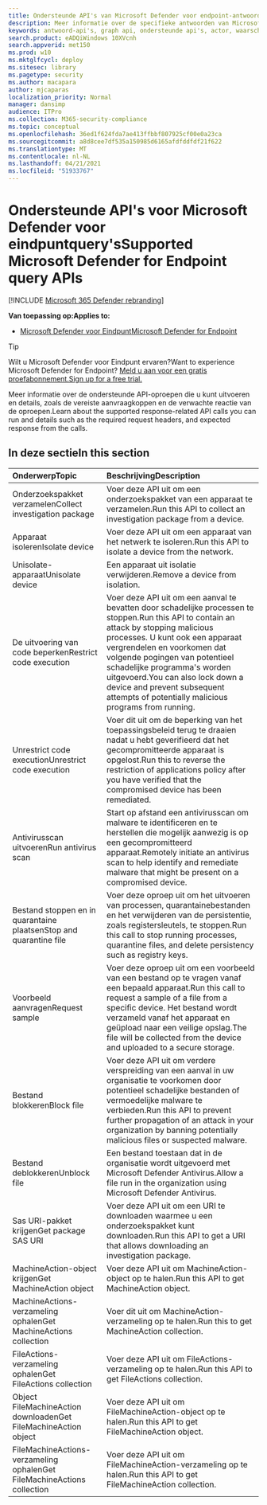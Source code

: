 ```yaml
---
title: Ondersteunde API's van Microsoft Defender voor endpoint-antwoorden
description: Meer informatie over de specifieke antwoorden van Microsoft Defender voor endpoint API-oproepen.
keywords: antwoord-api's, graph api, ondersteunde api's, actor, waarschuwingen, apparaat, gebruiker, domein, ip, bestand
search.product: eADQiWindows 10XVcnh
search.appverid: met150
ms.prod: w10
ms.mktglfcycl: deploy
ms.sitesec: library
ms.pagetype: security
ms.author: macapara
author: mjcaparas
localization_priority: Normal
manager: dansimp
audience: ITPro
ms.collection: M365-security-compliance
ms.topic: conceptual
ms.openlocfilehash: 36ed1f624fda7ae413ffbbf807925cf00e0a23ca
ms.sourcegitcommit: a8d8cee7df535a150985d6165afdfddfdf21f622
ms.translationtype: MT
ms.contentlocale: nl-NL
ms.lasthandoff: 04/21/2021
ms.locfileid: "51933767"
---
```

# <a name="supported-microsoft-defender-for-endpoint-query-apis"></a><span data-ttu-id="a9321-104">Ondersteunde API's voor Microsoft Defender voor eindpuntquery's</span><span class="sxs-lookup"><span data-stu-id="a9321-104">Supported Microsoft Defender for Endpoint query APIs</span></span> 

[!INCLUDE [Microsoft 365 Defender rebranding](../../includes/microsoft-defender.md)]


<span data-ttu-id="a9321-105">**Van toepassing op:**</span><span class="sxs-lookup"><span data-stu-id="a9321-105">**Applies to:**</span></span>
- [<span data-ttu-id="a9321-106">Microsoft Defender voor Eindpunt</span><span class="sxs-lookup"><span data-stu-id="a9321-106">Microsoft Defender for Endpoint</span></span>](https://go.microsoft.com/fwlink/p/?linkid=2154037)

> [!TIP]
> <span data-ttu-id="a9321-107">Wilt u Microsoft Defender voor Eindpunt ervaren?</span><span class="sxs-lookup"><span data-stu-id="a9321-107">Want to experience Microsoft Defender for Endpoint?</span></span> [<span data-ttu-id="a9321-108">Meld u aan voor een gratis proefabonnement.</span><span class="sxs-lookup"><span data-stu-id="a9321-108">Sign up for a free trial.</span></span>](https://www.microsoft.com/microsoft-365/windows/microsoft-defender-atp?ocid=docs-wdatp-supported-response-apis-abovefoldlink) 

<span data-ttu-id="a9321-109">Meer informatie over de ondersteunde API-oproepen die u kunt uitvoeren en details, zoals de vereiste aanvraagkoppen en de verwachte reactie van de oproepen.</span><span class="sxs-lookup"><span data-stu-id="a9321-109">Learn about the supported response-related API calls you can run and details such as the required request headers, and expected response from the calls.</span></span>

## <a name="in-this-section"></a><span data-ttu-id="a9321-110">In deze sectie</span><span class="sxs-lookup"><span data-stu-id="a9321-110">In this section</span></span>
<span data-ttu-id="a9321-111">Onderwerp</span><span class="sxs-lookup"><span data-stu-id="a9321-111">Topic</span></span> | <span data-ttu-id="a9321-112">Beschrijving</span><span class="sxs-lookup"><span data-stu-id="a9321-112">Description</span></span>
:---|:---
<span data-ttu-id="a9321-113">Onderzoekspakket verzamelen</span><span class="sxs-lookup"><span data-stu-id="a9321-113">Collect investigation package</span></span> | <span data-ttu-id="a9321-114">Voer deze API uit om een onderzoekspakket van een apparaat te verzamelen.</span><span class="sxs-lookup"><span data-stu-id="a9321-114">Run this API to collect an investigation package from a device.</span></span>
<span data-ttu-id="a9321-115">Apparaat isoleren</span><span class="sxs-lookup"><span data-stu-id="a9321-115">Isolate device</span></span> | <span data-ttu-id="a9321-116">Voer deze API uit om een apparaat van het netwerk te isoleren.</span><span class="sxs-lookup"><span data-stu-id="a9321-116">Run this API to isolate a device from the network.</span></span>
<span data-ttu-id="a9321-117">Unisolate-apparaat</span><span class="sxs-lookup"><span data-stu-id="a9321-117">Unisolate device</span></span> | <span data-ttu-id="a9321-118">Een apparaat uit isolatie verwijderen.</span><span class="sxs-lookup"><span data-stu-id="a9321-118">Remove a device from isolation.</span></span> 
<span data-ttu-id="a9321-119">De uitvoering van code beperken</span><span class="sxs-lookup"><span data-stu-id="a9321-119">Restrict code execution</span></span> | <span data-ttu-id="a9321-120">Voer deze API uit om een aanval te bevatten door schadelijke processen te stoppen.</span><span class="sxs-lookup"><span data-stu-id="a9321-120">Run this API to contain an attack by stopping malicious processes.</span></span> <span data-ttu-id="a9321-121">U kunt ook een apparaat vergrendelen en voorkomen dat volgende pogingen van potentieel schadelijke programma's worden uitgevoerd.</span><span class="sxs-lookup"><span data-stu-id="a9321-121">You can also lock down a device and prevent subsequent attempts of potentially malicious programs from running.</span></span>
<span data-ttu-id="a9321-122">Unrestrict code execution</span><span class="sxs-lookup"><span data-stu-id="a9321-122">Unrestrict code execution</span></span> | <span data-ttu-id="a9321-123">Voer dit uit om de beperking van het toepassingsbeleid terug te draaien nadat u hebt geverifieerd dat het gecompromitteerde apparaat is opgelost.</span><span class="sxs-lookup"><span data-stu-id="a9321-123">Run this to reverse the restriction of applications policy after you have verified that the compromised device has been remediated.</span></span>
<span data-ttu-id="a9321-124">Antivirusscan uitvoeren</span><span class="sxs-lookup"><span data-stu-id="a9321-124">Run antivirus scan</span></span> | <span data-ttu-id="a9321-125">Start op afstand een antivirusscan om malware te identificeren en te herstellen die mogelijk aanwezig is op een gecompromitteerd apparaat.</span><span class="sxs-lookup"><span data-stu-id="a9321-125">Remotely initiate an antivirus scan to help identify and remediate malware that might be present on a compromised device.</span></span>
<span data-ttu-id="a9321-126">Bestand stoppen en in quarantaine plaatsen</span><span class="sxs-lookup"><span data-stu-id="a9321-126">Stop and quarantine file</span></span> |  <span data-ttu-id="a9321-127">Voer deze oproep uit om het uitvoeren van processen, quarantainebestanden en het verwijderen van de persistentie, zoals registersleutels, te stoppen.</span><span class="sxs-lookup"><span data-stu-id="a9321-127">Run this call to stop running processes, quarantine  files, and delete persistency such as registry keys.</span></span>
<span data-ttu-id="a9321-128">Voorbeeld aanvragen</span><span class="sxs-lookup"><span data-stu-id="a9321-128">Request sample</span></span> | <span data-ttu-id="a9321-129">Voer deze oproep uit om een voorbeeld van een bestand op te vragen vanaf een bepaald apparaat.</span><span class="sxs-lookup"><span data-stu-id="a9321-129">Run this call to request a sample of a file from a specific device.</span></span> <span data-ttu-id="a9321-130">Het bestand wordt verzameld vanaf het apparaat en geüpload naar een veilige opslag.</span><span class="sxs-lookup"><span data-stu-id="a9321-130">The file will be collected from the device and uploaded to a secure storage.</span></span>
<span data-ttu-id="a9321-131">Bestand blokkeren</span><span class="sxs-lookup"><span data-stu-id="a9321-131">Block file</span></span> | <span data-ttu-id="a9321-132">Voer deze API uit om verdere verspreiding van een aanval in uw organisatie te voorkomen door potentieel schadelijke bestanden of vermoedelijke malware te verbieden.</span><span class="sxs-lookup"><span data-stu-id="a9321-132">Run this API to prevent further propagation of an attack in your organization by banning potentially malicious files or suspected malware.</span></span> 
<span data-ttu-id="a9321-133">Bestand deblokkeren</span><span class="sxs-lookup"><span data-stu-id="a9321-133">Unblock file</span></span> | <span data-ttu-id="a9321-134">Een bestand toestaan dat in de organisatie wordt uitgevoerd met Microsoft Defender Antivirus.</span><span class="sxs-lookup"><span data-stu-id="a9321-134">Allow a file run in the organization using Microsoft Defender Antivirus.</span></span>
<span data-ttu-id="a9321-135">Sas URI-pakket krijgen</span><span class="sxs-lookup"><span data-stu-id="a9321-135">Get package SAS URI</span></span> | <span data-ttu-id="a9321-136">Voer deze API uit om een URI te downloaden waarmee u een onderzoekspakket kunt downloaden.</span><span class="sxs-lookup"><span data-stu-id="a9321-136">Run this API to get a URI that allows downloading an investigation package.</span></span>
<span data-ttu-id="a9321-137">MachineAction-object krijgen</span><span class="sxs-lookup"><span data-stu-id="a9321-137">Get MachineAction object</span></span> | <span data-ttu-id="a9321-138">Voer deze API uit om MachineAction-object op te halen.</span><span class="sxs-lookup"><span data-stu-id="a9321-138">Run this API to get MachineAction object.</span></span>
<span data-ttu-id="a9321-139">MachineActions-verzameling ophalen</span><span class="sxs-lookup"><span data-stu-id="a9321-139">Get MachineActions collection</span></span> | <span data-ttu-id="a9321-140">Voer dit uit om MachineAction-verzameling op te halen.</span><span class="sxs-lookup"><span data-stu-id="a9321-140">Run this to get MachineAction collection.</span></span>
<span data-ttu-id="a9321-141">FileActions-verzameling ophalen</span><span class="sxs-lookup"><span data-stu-id="a9321-141">Get FileActions collection</span></span> | <span data-ttu-id="a9321-142">Voer deze API uit om FileActions-verzameling op te halen.</span><span class="sxs-lookup"><span data-stu-id="a9321-142">Run this API to get FileActions collection.</span></span>
<span data-ttu-id="a9321-143">Object FileMachineAction downloaden</span><span class="sxs-lookup"><span data-stu-id="a9321-143">Get FileMachineAction object</span></span> | <span data-ttu-id="a9321-144">Voer deze API uit om FileMachineAction-object op te halen.</span><span class="sxs-lookup"><span data-stu-id="a9321-144">Run this API to get FileMachineAction object.</span></span>
<span data-ttu-id="a9321-145">FileMachineActions-verzameling ophalen</span><span class="sxs-lookup"><span data-stu-id="a9321-145">Get FileMachineActions collection</span></span> | <span data-ttu-id="a9321-146">Voer deze API uit om FileMachineAction-verzameling op te halen.</span><span class="sxs-lookup"><span data-stu-id="a9321-146">Run this API to get FileMachineAction collection.</span></span>
